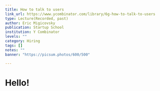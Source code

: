 ```yaml
---
title: How to talk to users
link_url: https://www.ycombinator.com/library/6g-how-to-talk-to-users
type: Lecture(Recorded, past)
author: Eric Migicovsky
publication: Startup School
institution: Y Combinator
levels: ""
category: Hiring
tags: []
notes: ""
banner: "https://picsum.photos/600/500"

---
```


# Hello!
